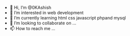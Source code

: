 - 👋 Hi, I’m @0KAshish
- 👀 I’m interested in web development
- 🌱 I’m currently learning html css javascript phpand mysql
- 💞️ I’m looking to collaborate on ...
- 📫 How to reach me ...

<!---
0KAshish/0KAshish is a ✨ special ✨ repository because its `README.md` (this file) appears on your GitHub profile.
You can click the Preview link to take a look at your changes.
--->
